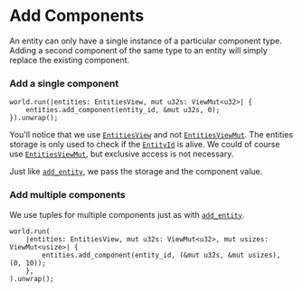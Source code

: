 # Add Components 

An entity can only have a single instance of a particular component type.  
Adding a second component of the same type to an entity will simply replace the existing component.

### Add a single component

```rust, noplaypen
world.run(|entities: EntitiesView, mut u32s: ViewMut<u32>| {
    entities.add_component(entity_id, &mut u32s, 0);
}).unwrap();
```

You'll notice that we use [`EntitiesView`](https://docs.rs/shipyard/latest/shipyard/struct.EntitiesView.html) and not [`EntitiesViewMut`](https://docs.rs/shipyard/latest/shipyard/struct.EntitiesViewMut.html).
The entities storage is only used to check if the [`EntityId`](https://docs.rs/shipyard/latest/shipyard/struct.EntityId.html) is alive.
We could of course use [`EntitiesViewMut`](https://docs.rs/shipyard/latest/shipyard/struct.EntitiesViewMut.html), but exclusive access is not necessary.

Just like [`add_entity`](https://docs.rs/shipyard/latest/shipyard/struct.Entities.html#method.add_entity), we pass the storage and the component value.

### Add multiple components

We use tuples for multiple components just as with [`add_entity`](https://docs.rs/shipyard/latest/shipyard/struct.Entities.html#method.add_entity).

```rust, noplaypen
world.run(
    |entities: EntitiesView, mut u32s: ViewMut<u32>, mut usizes: ViewMut<usize>| {
        entities.add_component(entity_id, (&mut u32s, &mut usizes), (0, 10));
    },
).unwrap();
```
